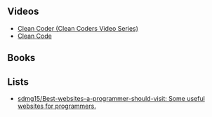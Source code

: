 Videos
-------
* [Clean Coder (Clean Coders Video Series)](https://www.safaribooksonline.com/library/view/clean-coder-clean/9780134843803/)
* [Clean Code](https://www.safaribooksonline.com/library/view/clean-code/9780134661742/)

Books
-----


Lists
-----
* [sdmg15/Best-websites-a-programmer-should-visit: Some useful websites for programmers.](https://github.com/sdmg15/Best-websites-a-programmer-should-visit)